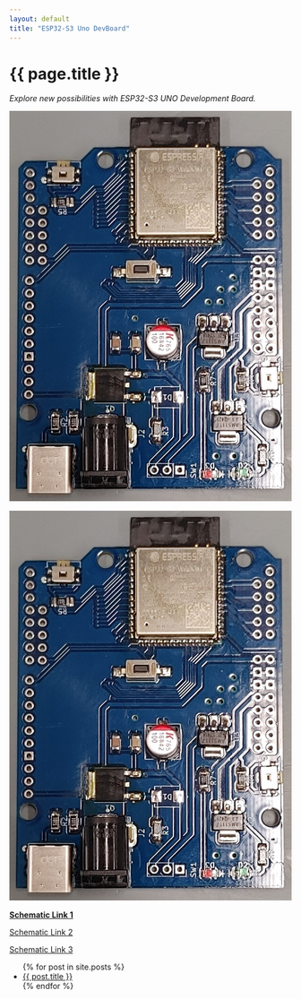 ```yaml
---
layout: default
title: "ESP32-S3 Uno DevBoard"
---
```


{{ page.title }}
================

<i>Explore new possibilities with ESP32-S3 UNO Development Board.</i>

<img src="assets/ESP32-Uno-assembled.jpg">

![ESP32-S3 Arduino Uno](assets/ESP32-Uno-assembled.jpg)

<a href="schematic.md"><b>Schematic Link 1</b></a>

[Schematic Link 2](schematic.md)

<a href="{{% link schematic.md %}}">Schematic Link 3</a>

<ul>
  {% for post in site.posts %}
    <li>
      <a href="{{ post.url }}">{{ post.title }}</a>
    </li>
  {% endfor %}
</ul>
